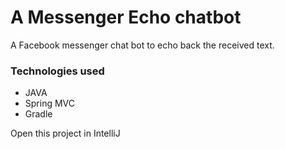 # A Messenger Echo chatbot

A Facebook messenger chat bot to echo back the received text.

### Technologies used
* JAVA
* Spring MVC
* Gradle

Open this project in IntelliJ